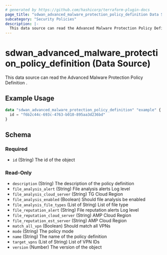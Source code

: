```yaml
---
# generated by https://github.com/hashicorp/terraform-plugin-docs
page_title: "sdwan_advanced_malware_protection_policy_definition Data Source - terraform-provider-sdwan"
subcategory: "Security Policies"
description: |-
  This data source can read the Advanced Malware Protection Policy Definition .
---
```


# sdwan_advanced_malware_protection_policy_definition (Data Source)

This data source can read the Advanced Malware Protection Policy Definition .

## Example Usage

```terraform
data "sdwan_advanced_malware_protection_policy_definition" "example" {
  id = "f6b2c44c-693c-4763-b010-895aa3d236bd"
}
```

<!-- schema generated by tfplugindocs -->
## Schema

### Required

- `id` (String) The id of the object

### Read-Only

- `description` (String) The description of the policy definition
- `file_analysis_alert` (String) File analysis alerts Log level
- `file_analysis_cloud_server` (String) TG Cloud Region
- `file_analysis_enabled` (Boolean) Should file analysis be enabled
- `file_analysis_file_types` (List of String) List of file type
- `file_reputation_alert` (String) File reputation alerts Log level
- `file_reputation_cloud_server` (String) AMP Cloud Region
- `file_reputation_est_server` (String) AMP Cloud Region
- `match_all_vpn` (Boolean) Should match all VPNs
- `mode` (String) The policy mode
- `name` (String) The name of the policy definition
- `target_vpns` (List of String) List of VPN IDs
- `version` (Number) The version of the object
